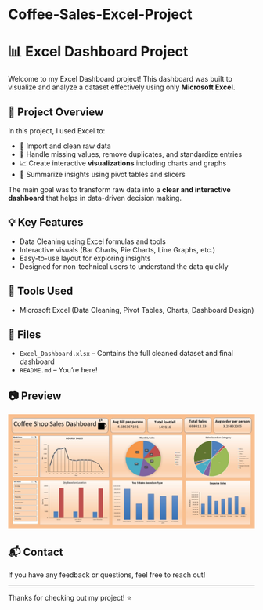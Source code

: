 # Coffee-Sales-Excel-Project
# 📊 Excel Dashboard Project

Welcome to my Excel Dashboard project! This dashboard was built to visualize and analyze a dataset effectively using only **Microsoft Excel**.

## 🚀 Project Overview

In this project, I used Excel to:
- 📂 Import and clean raw data
- 🧹 Handle missing values, remove duplicates, and standardize entries
- 📈 Create interactive **visualizations** including charts and graphs
- 🧮 Summarize insights using pivot tables and slicers

The main goal was to transform raw data into a **clear and interactive dashboard** that helps in data-driven decision making.

## 💡 Key Features
- Data Cleaning using Excel formulas and tools
- Interactive visuals (Bar Charts, Pie Charts, Line Graphs, etc.)
- Easy-to-use layout for exploring insights
- Designed for non-technical users to understand the data quickly

## 📎 Tools Used
- Microsoft Excel (Data Cleaning, Pivot Tables, Charts, Dashboard Design)

## 📁 Files
- `Excel_Dashboard.xlsx` – Contains the full cleaned dataset and final dashboard
- `README.md` – You’re here!

## 📷 Preview
![Screenshot](https://github.com/Tushark6038/Coffee-Sales-Excel-Project/blob/cedd05219bf2cf0d185c150a2428a462f2ef5ea9/Dashboard.jpg)

## 📬 Contact
If you have any feedback or questions, feel free to reach out!

---

Thanks for checking out my project! ⭐️
